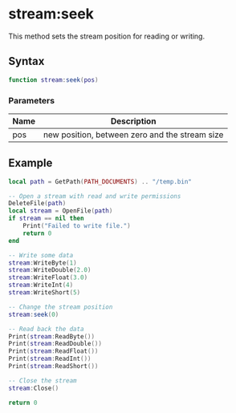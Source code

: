 # stream:seek #
This method sets the stream position for reading or writing.

## Syntax ##
```lua
function stream:seek(pos)
```

### Parameters ###
| Name | Description |
| --- | --- |
| pos | new position, between zero and the stream size |

## Example

```lua
local path = GetPath(PATH_DOCUMENTS) .. "/temp.bin"

-- Open a stream with read and write permissions
DeleteFile(path)
local stream = OpenFile(path)
if stream == nil then
    Print("Failed to write file.")
    return 0
end

-- Write some data
stream:WriteByte(1)
stream:WriteDouble(2.0)
stream:WriteFloat(3.0)
stream:WriteInt(4)
stream:WriteShort(5)

-- Change the stream position
stream:seek(0)

-- Read back the data
Print(stream:ReadByte())
Print(stream:ReadDouble())
Print(stream:ReadFloat())
Print(stream:ReadInt())
Print(stream:ReadShort())

-- Close the stream
stream:Close()

return 0
```
